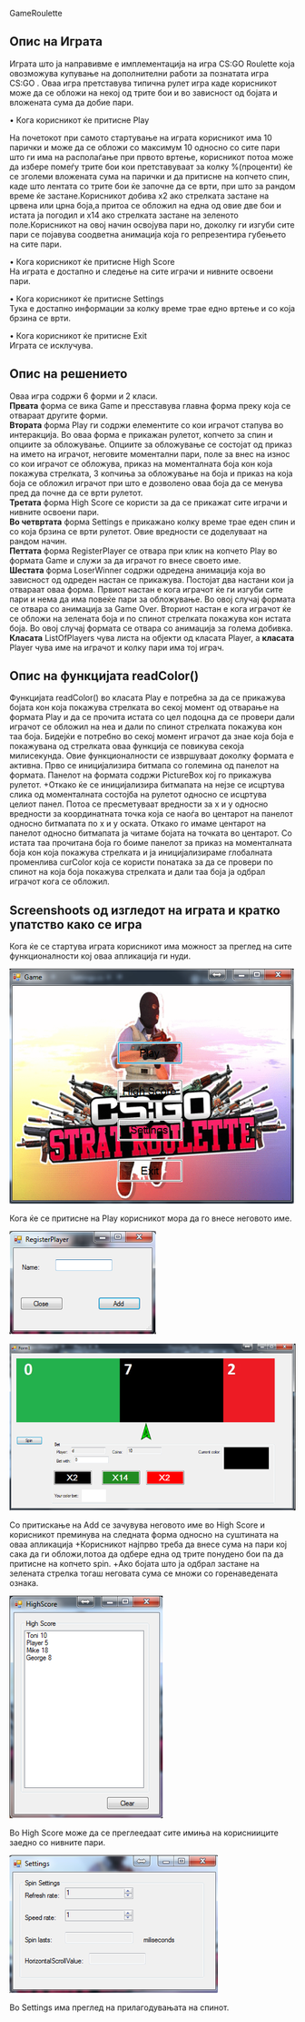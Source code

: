 
  GameRoulette
 
 
 <h2>Опис на Играта</h2>
 <p>
 Играта што ја направивме е имплементација на игра  CS:GO Roulette која овозможува купување на дополнителни работи за познатата игра CS:GO .
 Оваа игра претставува типична рулет игра каде корисникот може да се обложи на некој од трите бои и во зависност од бојата и вложената сума да добие пари.
 
 • Кога корисникот ќе притисне Play
 
 На почетокот при самото стартување на играта корисникот има 10 парички и може да се обложи со максимум 10 односно со сите  пари што ги има на располаѓање при првото вртење, корисникот потоа може да избере помеѓу трите бои кои  претставуваат за колку %(проценти) ќе се зголеми вложената сума на парички и да притисне на копчето спин, каде што лентата со трите бои ќе започне да се врти,
 при што за рандом време ќе застане.Корисникот добива x2 ако стрелката застане на црвена или црна боја,а притоа се обложил на една од овие две бои и истата ја погодил
 и x14 ако стрелката застане на зеленото поле.Корисникот на овој начин освојува пари но,
 доколку ги изгуби сите пари се појавува соодветна анимација која го репрезентира губењето на сите пари.
 
 • Кога корисникот ќе притисне High Score
 <br>
 На играта е достапно и следење на сите играчи и нивните освоени пари.
 
 • Кога корисникот ќе притисне Settings
 <br>
 Тука е достапно информации за колку време трае едно вртење и со која брзина се врти.
 
 • Кога корисникот ќе притисне Exit
 <br>
 Играта се исклучува.
 
 <p>
 
 
 
 <h2>Опис на решението</h2>
 <p>
 Оваа игра содржи 6 форми и 2 класи.
 <br>
 <b>Првата</b> форма се вика Game и пресставува главна форма преку која се отвараат другите форми.<br><b> Втората</b> форма Play ги содржи елементите со кои играчот стапува во интеракција.  Во оваа форма е прикажан рулетот, копчето за спин и опциите за обложување.  Опциите за обложување се состојат од приказ на името на играчот, неговите моментални пари, поле за внес на износ со кои играчот се обложува, приказ на моменталната боја кон која покажува стрелката, 3 копчиња за обложување на боја и приказ на која боја се обложил играчот при што е дозволено оваа боја да се менува пред  да почне да се врти рулетот.
 <br><b>Третата</b> форма High Score се користи за да се прикажат сите играчи и нивните освоени пари.
 <br><b>Во четвртата</b> форма Settings е прикажано колку време трае еден спин и со која брзина се врти рулетот.  Овие вредности се доделуваат на рандом начин.
 <br><b>Петтата</b> форма RegisterPlayer се отвара при клик на копчето Play во формата Game и служи за да играчот го внесе своето име.
 <br><b>Шестата</b> форма LoserWinner содржи одредена анимација која во зависност од одреден настан се прикажува.  Постојат два настани кои ја отвараат оваа форма.  Првиот настан е кога играчот ќе ги изгуби сите пари и нема да има повеќе пари за обложување.  Во овој случај формата се отвара со анимација за Game Over.  Вториот настан е кога играчот ќе се обложи на зелената боја и по спинот стрелката покажува кон истата боја.  Во овој случај формата се отвара со анимација за голема добивка. 
 <br>
 <b>Класата</b> ListOfPlayers чува листа на објекти од класата Player, а <b>класата</b> Player чува име на играчот и колку пари има тој играч.
 
 
 </p>
 
 
 <h2>Опис на функцијата readColor()
 </h2>
 <p>Функцијата  readColor() во класата Play е потребна за да се прикажува бојата кон која покажува стрелката во секој момент од отварање на формата Play и да се прочита истата со цел подоцна да се провери дали играчот се обложил на неа и дали по спинот стрелката покажува кон таа боја.
 Бидејќи е потребно во секој момент играчот да знае која боја е покажувана од стрелката оваа функција се повикува секоја милисекунда. Овие функционалности се извршуваат доколку формата е активна. Прво се иницијализира битмапа со големина од панелот на формата. Панелот на формата содржи PictureBox кој го прикажува рулетот. 
 +Откако ќе се иницијализира битмапата на нејзе се исцртува слика од моменталната состојба на рулетот односно се исцртува целиот панел. Потоа се пресметуваат вредности за x и y односно вредности за координатната точка која се наоѓа во центарот на панелот односно битмапата по x и y оската. 
 Откако го имаме центарот на панелот односно битмапата ја читаме бојата на точката  во центарот. Со истата таа прочитана боја го боиме панелот за приказ на моменталната боја кон која покажува стрелката и ја иницијализираме глобалната променлива curColor која се користи понатака за да се провери по спинот на која боја покажува стрелката и дали таа боја ја одбрал играчот кога се обложил.  
 
 </p>
 
 <h2>Screenshoots од изгледот на играта и кратко упатство како се игра</h2>
 <p>
 Кога ќе се стартува играта корисникот има можност за преглед на сите функционалности кој оваа апликација ги нуди.
 
 </p>
 
 ![](images/Game.png)
 
 Кога ќе се притисне на Play корисникот мора да го внесе неговото име. 
 
 ![](images/RegisterPlayer.png)
 
 ![](images/Play.png)
 
 Со притискање на Add се зачувува неговото име во High Score и корисникот преминува на следната форма односно на суштината на оваа апликација
 +Корисникот најпрво треба да внесе сума на пари кој сака да ги обложи,потоа да одбере една од трите понудено бои па да притисне на копчето spin.
 +Ако бојата што ја одбрал застане на зелената стрелка тогаш неговата сума се множи со горенаведената ознака.
 
 ![](images/HighScore.png)
 
 Во High Score може да се преглеедаат сите имиња на  кориснииците заедно со нивните пари. 
 
 ![](images/settings.png)
 
 Во Settings има преглед на прилагодувањата на спинот.
